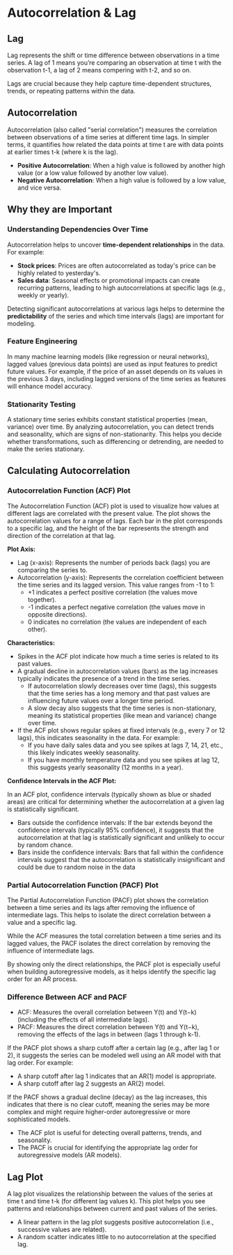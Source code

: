 # Autocorrelation & Lag

## Lag
Lag represents the shift or time difference between observations in a time series. A lag of 1 means you’re comparing an observation at time t with the observation t-1, a lag of 2 means compering with t-2, and so on.

Lags are crucial because they help capture time-dependent structures, trends, or repeating patterns within the data.

## Autocorrelation
Autocorrelation (also called "serial correlation") measures the correlation between observations of a time series at different time lags. In simpler terms, it quantifies how related the data points at time t are with data points at earlier times t-k (where k is the lag).

- **Positive Autocorrelation**: When a high value is followed by another high value (or a low value followed by another low value).
- **Negative Autocorrelation**: When a high value is followed by a low value, and vice versa.

## Why they are Important

### Understanding Dependencies Over Time
Autocorrelation helps to uncover **time-dependent relationships** in the data. For example:

- **Stock prices**: Prices are often autocorrelated as today's price can be highly related to yesterday's.
- **Sales data**: Seasonal effects or promotional impacts can create recurring patterns, leading to high autocorrelations at specific lags (e.g., weekly or yearly).

Detecting significant autocorrelations at various lags helps to determine the **predictability** of the series and which time intervals (lags) are important for modeling.

### Feature Engineering
In many machine learning models (like regression or neural networks), lagged values (previous data points) are used as input features to predict future values. For example, if the price of an asset depends on its values in the previous 3 days, including lagged versions of the time series as features will enhance model accuracy.

### Stationarity Testing
A stationary time series exhibits constant statistical properties (mean, variance) over time. By analyzing autocorrelation, you can detect trends and seasonality, which are signs of non-stationarity. This helps you decide whether transformations, such as differencing or detrending, are needed to make the series stationary.

## Calculating Autocorrelation

### Autocorrelation Function (ACF) Plot

The Autocorrelation Function (ACF) plot is used to visualize how values at different lags are correlated with the present value. The plot shows the autocorrelation values for a range of lags. Each bar in the plot corresponds to a specific lag, and the height of the bar represents the strength and direction of the correlation at that lag.

**Plot Axis:**
* Lag (x-axis): Represents the number of periods back (lags) you are comparing the series to.
* Autocorrelation (y-axis): Represents the correlation coefficient between the time series and its lagged version. This value ranges from -1 to 1:
    * +1 indicates a perfect positive correlation (the values move together).
    * -1 indicates a perfect negative correlation (the values move in opposite directions).
    * 0 indicates no correlation (the values are independent of each other).

**Characteristics:**
* Spikes in the ACF plot indicate how much a time series is related to its past values.
* A gradual decline in autocorrelation values (bars) as the lag increases typically indicates the presence of a trend in the time series.
    * If autocorrelation slowly decreases over time (lags), this suggests that the time series has a long memory and that past values are influencing future values over a longer time period.
    * A slow decay also suggests that the time series is non-stationary, meaning its statistical properties (like mean and variance) change over time.
* If the ACF plot shows regular spikes at fixed intervals (e.g., every 7 or 12 lags), this indicates seasonality in the data. For example:
    * If you have daily sales data and you see spikes at lags 7, 14, 21, etc., this likely indicates weekly seasonality.
    * If you have monthly temperature data and you see spikes at lag 12, this suggests yearly seasonality (12 months in a year).

**Confidence Intervals in the ACF Plot:**

In an ACF plot, confidence intervals (typically shown as blue or shaded areas) are critical for determining whether the autocorrelation at a given lag is statistically significant.
* Bars outside the confidence intervals: If the bar extends beyond the confidence intervals (typically 95% confidence), it suggests that the autocorrelation at that lag is statistically significant and unlikely to occur by random chance.
* Bars inside the confidence intervals: Bars that fall within the confidence intervals suggest that the autocorrelation is statistically insignificant and could be due to random noise in the data

### Partial Autocorrelation Function (PACF) Plot

The Partial Autocorrelation Function (PACF) plot shows the correlation between a time series and its lags after removing the influence of intermediate lags. This helps to isolate the direct correlation between a value and a specific lag.

While the ACF measures the total correlation between a time series and its lagged values, the PACF isolates the direct correlation by removing the influence of intermediate lags.

By showing only the direct relationships, the PACF plot is especially useful when building autoregressive models, as it helps identify the specific lag order for an AR process.

### Difference Between ACF and PACF

* ACF: Measures the overall correlation between Y(t) and Y(t−k) (including the effects of all intermediate lags).
* PACF: Measures the direct  correlation between Y(t) and Y(t−k), removing the effects of the lags in between (lags 1 through k-1).

If the PACF plot shows a sharp cutoff after a certain lag (e.g., after lag 1 or 2), it suggests the series can be modeled well using an AR model with that lag order. For example:
* A sharp cutoff after lag 1 indicates that an AR(1) model is appropriate.
* A sharp cutoff after lag 2 suggests an AR(2) model.

If the PACF shows a gradual decline (decay) as the lag increases, this indicates that there is no clear cutoff, meaning the series may be more complex and might require higher-order autoregressive or more sophisticated models.

* The ACF plot is useful for detecting overall patterns, trends, and seasonality.
* The PACF is crucial for identifying the appropriate lag order for autoregressive models (AR models).

## Lag Plot
A lag plot visualizes the relationship between the values of the series at time t and time t-k (for different lag values k). This plot helps you see patterns and relationships between current and past values of the series.

* A linear pattern in the lag plot suggests positive autocorrelation (i.e., successive values are related).
* A random scatter indicates little to no autocorrelation at the specified lag.
